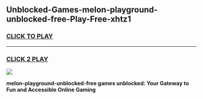 
## Unblocked-Games-melon-playground-unblocked-free-Play-Free-xhtz1
<h3>
<a href="https://premium76.site?title=melon-playground-unblocked-free&ref=23A">CLICK TO PLAY</a></h3>
<hr>

<h3>
<a href="https://premium76.site?title=melon-playground-unblocked-free&ref=23A">CLICK 2 PLAY</a>
  
</h3>

<a href="https://premium76.site?title=melon-playground-unblocked-free&ref=23A"><img src="https://clearcache.store/games.png"></a>


**melon-playground-unblocked-free games unblocked: Your Gateway to Fun and Accessible Online Gaming**

